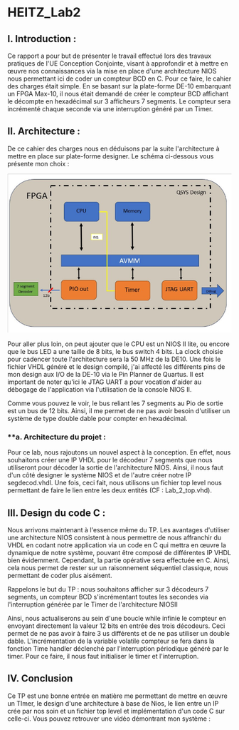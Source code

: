 # HEITZ_Lab2

## **I. Introduction :**

Ce rapport a pour but de présenter le travail effectué lors des travaux pratiques de l'UE Conception Conjointe, visant à approfondir et à mettre en œuvre nos connaissances via la mise en place d'une architecture NIOS nous permettant ici de coder un compteur BCD en C. Pour ce faire, le cahier des charges était simple. En se basant sur la plate-forme DE-10 embarquant un FPGA Max-10, il nous était demandé de créer le compteur BCD affichant le décompte en hexadécimal sur 3 afficheurs 7 segments. Le compteur sera incrémenté chaque seconde via une interruption généré par un Timer.

## **II. Architecture :**

De ce cahier des charges nous en déduisons par la suite l'architecture à mettre en place sur plate-forme designer. Le schéma ci-dessous vous présente mon choix :

![image](https://github.com/ESN2024/HEITZ_Lab2/blob/main/lab_2_archi.jpg)

Pour aller plus loin, on peut ajouter que le CPU est un NIOS II lite, ou encore que le bus LED a une taille de 8 bits, le bus switch 4 bits. La clock choisie pour cadencer toute l'architecture sera la 50 MHz de la DE10. Une fois le fichier VHDL généré et le design compilé, j'ai affecté les différents pins de mon design aux I/O de la DE-10 via le Pin Planner de Quartus. Il est important de noter qu'ici le JTAG UART a pour vocation d'aider au débogage de l'application via l'utilisation de la console NIOS II.

Comme vous pouvez le voir, le bus reliant les 7 segments au Pio de sortie est un bus de 12 bits. Ainsi, il me permet de ne pas avoir besoin d'utiliser un système de type double dable pour compter en hexadécimal.

### **a. Architecture du projet :

Pour ce lab, nous rajoutons un nouvel aspect à la conception. En effet, nous souhaitons créer une IP VHDL pour le décodeur 7 segments que nous utiliseront pour décoder la sortie de l'architecture NIOS. Ainsi, il nous faut d'un côté designer le système NIOS et de l'autre créer notre IP segdecod.vhdl. Une fois, ceci fait, nous utilisons un fichier top level nous permettant de faire le lien entre les deux entités (CF : Lab_2_top.vhd).

## **III. Design du code C :**

Nous arrivons maintenant à l'essence même du TP. Les avantages d'utiliser une architecture NIOS consistent à nous permettre de nous affranchir du VHDL en codant notre application via un code en C qui mettra en œuvre la dynamique de notre système, pouvant être composé de différentes IP VHDL bien évidemment. Cependant, la partie opérative sera effectuée en C. Ainsi, cela nous permet de rester sur un raisonnement séquentiel classique, nous permettant de coder plus aisément.

Rappelons le but du TP : nous souhaitons afficher sur 3 décodeurs 7 segments, un compteur BCD s'incrémentant toutes les secondes via l'interruption générée par le Timer de l'architecture NIOSII

Ainsi, nous actualiserons au sein d'une boucle while infinie le compteur en envoyant directement la valeur 12 bits en entrée des trois décodeurs. Ceci permet de ne pas avoir à faire 3 us différents et de ne pas utiliser un double dable. L'incrémentation de la variable volatile compteur se fera dans la fonction Time handler déclenché par l'interruption périodique généré par le timer. Pour ce faire, il nous faut initialiser le timer et l'interruption.

## **IV. Conclusion**

Ce TP est une bonne entrée en matière me permettant de mettre en œuvre un TImer, le design d'une architecture à base de Nios, le lien entre un IP crée par nos soin et un fichier top level et implémentation d'un code C sur celle-ci.
Vous pouvez retrouver une vidéo démontrant mon système :
